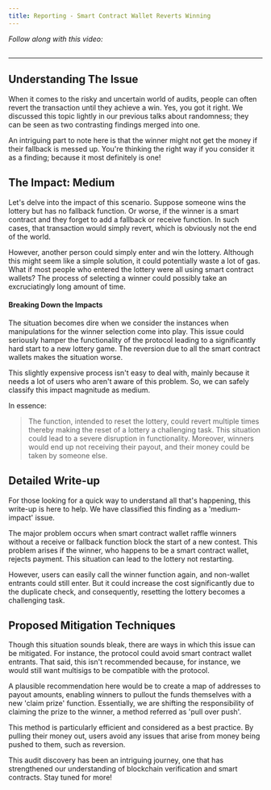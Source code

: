 ```yaml
---
title: Reporting - Smart Contract Wallet Reverts Winning
---
```


_Follow along with this video:_

## 

---

## Understanding The Issue

When it comes to the risky and uncertain world of audits, people can often revert the transaction until they achieve a win. Yes, you got it right. We discussed this topic lightly in our previous talks about randomness; they can be seen as two contrasting findings merged into one.

An intriguing part to note here is that the winner might not get the money if their fallback is messed up. You're thinking the right way if you consider it as a finding; because it most definitely is one!

## The Impact: Medium

Let's delve into the impact of this scenario. Suppose someone wins the lottery but has no fallback function. Or worse, if the winner is a smart contract and they forget to add a fallback or receive function. In such cases, that transaction would simply revert, which is obviously not the end of the world.

However, another person could simply enter and win the lottery. Although this might seem like a simple solution, it could potentially waste a lot of gas. What if most people who entered the lottery were all using smart contract wallets? The process of selecting a winner could possibly take an excruciatingly long amount of time.

#### Breaking Down the Impacts

The situation becomes dire when we consider the instances when manipulations for the winner selection come into play. This issue could seriously hamper the functionality of the protocol leading to a significantly hard start to a new lottery game. The reversion due to all the smart contract wallets makes the situation worse.

This slightly expensive process isn't easy to deal with, mainly because it needs a lot of users who aren't aware of this problem. So, we can safely classify this impact magnitude as medium.

In essence:

> The function, intended to reset the lottery, could revert multiple times thereby making the reset of a lottery a challenging task. This situation could lead to a severe disruption in functionality. Moreover, winners would end up not receiving their payout, and their money could be taken by someone else.

## Detailed Write-up

For those looking for a quick way to understand all that's happening, this write-up is here to help. We have classified this finding as a 'medium-impact' issue.

The major problem occurs when smart contract wallet raffle winners without a receive or fallback function block the start of a new contest. This problem arises if the winner, who happens to be a smart contract wallet, rejects payment. This situation can lead to the lottery not restarting.

However, users can easily call the winner function again, and non-wallet entrants could still enter. But it could increase the cost significantly due to the duplicate check, and consequently, resetting the lottery becomes a challenging task.

## Proposed Mitigation Techniques

Though this situation sounds bleak, there are ways in which this issue can be mitigated. For instance, the protocol could avoid smart contract wallet entrants. That said, this isn't recommended because, for instance, we would still want multisigs to be compatible with the protocol.

A plausible recommendation here would be to create a map of addresses to payout amounts, enabling winners to pullout the funds themselves with a new 'claim prize' function. Essentially, we are shifting the responsibility of claiming the prize to the winner, a method referred as 'pull over push'.

This method is particularly efficient and considered as a best practice. By pulling their money out, users avoid any issues that arise from money being pushed to them, such as reversion.

This audit discovery has been an intriguing journey, one that has strengthened our understanding of blockchain verification and smart contracts. Stay tuned for more!
